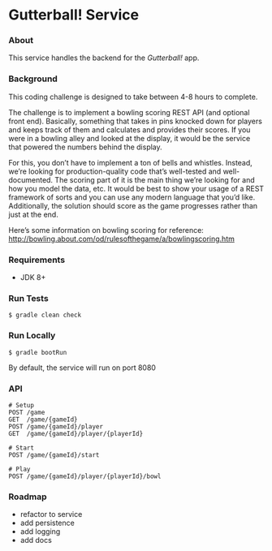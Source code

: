 # Gutterball! Service

### About
This service handles the backend for the *Gutterball!* app.

### Background
This coding challenge is designed to take between 4-8 hours to complete.

The challenge is to implement a bowling scoring REST API (and optional front end). Basically, something that takes in pins knocked down for players and keeps track of them and calculates and provides their scores. If you were in a bowling alley and looked at the display, it would be the service that powered the numbers behind the display.

For this, you don’t have to implement a ton of bells and whistles. Instead, we’re looking for production-quality code that’s well-tested and well-documented. The scoring part of it is the main thing we’re looking for and how you model the data, etc. It would be best to show your usage of a REST framework of sorts and you can use any modern language that you’d like. Additionally, the solution should score as the game progresses rather than just at the end.

Here’s some information on bowling scoring for reference:
http://bowling.about.com/od/rulesofthegame/a/bowlingscoring.htm

### Requirements
- JDK 8+

### Run Tests
```
$ gradle clean check
```

### Run Locally
```
$ gradle bootRun
```

By default, the service will run on port 8080

### API
```
# Setup
POST /game
GET  /game/{gameId}
POST /game/{gameId}/player
GET  /game/{gameId}/player/{playerId}

# Start
POST /game/{gameId}/start

# Play
POST /game/{gameId}/player/{playerId}/bowl
```

### Roadmap
- refactor to service
- add persistence
- add logging
- add docs
